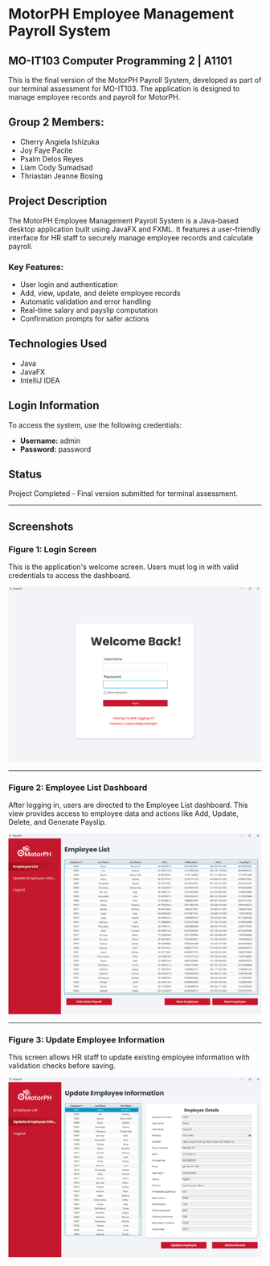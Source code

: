 # MotorPH Employee Management Payroll System
## MO-IT103 Computer Programming 2 | A1101

This is the final version of the MotorPH Payroll System, developed as part of our terminal assessment for MO-IT103. The application is designed to manage employee records and payroll for MotorPH.

## Group 2 Members:
- Cherry Angiela Ishizuka
- Joy Faye Pacite
- Psalm Delos Reyes
- Liam Cody Sumadsad
- Thriastan Jeanne Bosing

## Project Description
The MotorPH Employee Management Payroll System is a Java-based desktop application built using JavaFX and FXML. It features a user-friendly interface for HR staff to securely manage employee records and calculate payroll.

### Key Features:
- User login and authentication
- Add, view, update, and delete employee records
- Automatic validation and error handling
- Real-time salary and payslip computation
- Confirmation prompts for safer actions

## Technologies Used
- Java
- JavaFX
- IntelliJ IDEA

## Login Information
To access the system, use the following credentials:

- **Username:** admin
- **Password:** password

## Status
Project Completed - Final version submitted for terminal assessment.

---

## Screenshots

### Figure 1: Login Screen
This is the application's welcome screen. Users must log in with valid credentials to access the dashboard. 

![Login Screen](src/main/resources/org/example/motorphui/screenshots/login.png)

---

### Figure 2: Employee List Dashboard
After logging in, users are directed to the Employee List dashboard. This view provides access to employee data and actions like Add, Update, Delete, and Generate Payslip.

![Employee List](src/main/resources/org/example/motorphui/screenshots/employee_list.png)

---

### Figure 3: Update Employee Information
This screen allows HR staff to update existing employee information with validation checks before saving.

![Update Employee Info](src/main/resources/org/example/motorphui/screenshots/update_employee.png)
